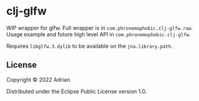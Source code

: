 # clj-glfw

WIP wrapper for glfw. Full wrapper is in `com.phronemophobic.clj-glfw.raw`. Usage example and future high level API in `com.phronemophobic.clj-glfw`.

Requires `libglfw.3.dylib` to be available on the `jna.library.path`.

## License

Copyright © 2022 Adrian

Distributed under the Eclipse Public License version 1.0.
